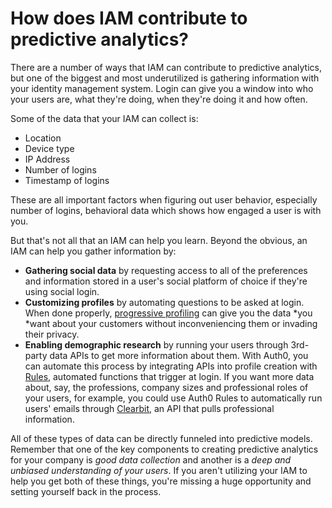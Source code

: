 # How does IAM contribute to predictive analytics?

There are a number of ways that IAM can contribute to predictive analytics, but one of the biggest and most underutilized is gathering information with your identity management system. Login can give you a window into who your users are, what they're doing, when they're doing it and how often. 

Some of the data that your IAM can collect is:

* Location
* Device type
* IP Address
* Number of logins
* Timestamp of logins

These are all important factors when figuring out user behavior, especially number of logins, behavioral data which shows how engaged a user is with you. 

But that's not all that an IAM can help you learn. Beyond the obvious, an IAM can help you gather information by:

- **Gathering social data** by requesting access to all of the preferences and information stored in a user's social platform of choice if they're using social login.
- **Customizing profiles** by automating questions to be asked at login. When done properly, [progressive profiling](https://auth0.com/blog/how-profile-enrichment-and-progressive-profiling-can-boost-your-marketing/) can give you the data *you *want about your customers without inconveniencing them or invading their privacy. 
- **Enabling demographic research** by running your users through 3rd-party data APIs to get more information about them. With Auth0, you can automate this process by integrating APIs into profile creation with [Rules](https://auth0.com/docs/rules/current), automated functions that trigger at login. If you want more data about, say, the professions, company sizes and professional roles of your users, for example, you could use Auth0 Rules to automatically run users' emails through [Clearbit](https://clearbit.com/), an API that pulls professional information. 

All of these types of data can be directly funneled into predictive models. Remember that one of the key components to creating predictive analytics for your company is *good data collection* and another is a *deep and unbiased understanding of your users*. If you aren't utilizing your IAM to help you get both of these things, you're missing a huge opportunity and setting yourself back in the process.